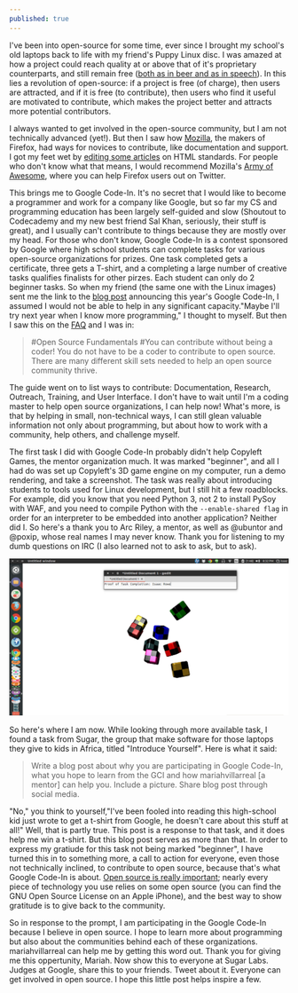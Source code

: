 ```yaml
---
published: true
---
```


I've been into open-source for some time, ever since I brought my school's old laptops back to life with my friend's Puppy Linux disc. I was amazed at how a project could reach quality at or above that of it's proprietary counterparts, and still remain free ([both as in beer and as in speech](http://www.gnu.org/philosophy/free-sw.html)). In this lies a revolution of open-source: if a project is free (of charge), then users are attracted, and if it is free (to contribute), then users who find it useful are motivated to contribute, which makes the project better and attracts more potential contributors.

I always wanted to get involved in the open-source community, but I am not technically advanced (yet!). But then I saw how [Mozilla](mozilla.org), the makers of Firefox, had ways for novices to contribute, like documentation and support. I got my feet wet by [editing some articles](https://developer.mozilla.org/en-US/profiles/irowe) on HTML standards. For people who don't know what that means, I would recommend Mozilla's [Army of Awesome](https://support.mozilla.org/en-US/army-of-awesome), where you can help Firefox users out on Twitter.

This brings me to Google Code-In. It's no secret that I would like to become a programmer and work for a company like Google, but so far my CS and programming education has been largely self-guided and slow (Shoutout to Codecademy and my new best friend Sal Khan, seriously, their stuff is great), and I usually can't contribute to things because they are mostly over my head. For those who don't know, Google Code-In is a contest sponsored by Google where high school students can complete tasks for various open-source organizations for prizes. One task completed gets a certificate, three gets a T-shirt, and a completing a large number of creative tasks qualifies finalists for other pirzes. Each student can only do 2 beginner tasks. So when my friend (the same one with the Linux images) sent me the link to the [blog post](http://google-opensource.blogspot.com/) announcing this year's Google Code-In, I assumed I would not be able to help in any significant capacity."Maybe I'll try next year when I know more programming," I thought to myself. But then I saw this on the [FAQ](https://developers.google.com/open-source/gci/resources/getting-started) and I was in:

> #Open Source Fundamentals
#You can contribute without being a coder!
You do not have to be a coder to contribute to open source. There are many different skill sets needed to help an open source community thrive.

The guide went on to list ways to contribute: Documentation, Research, Outreach, Training, and User Interface. I don't have to wait until I'm a coding master to help open source organizations, I can help now! What's more, is that by helping in small, non-technical ways, I can still glean valuable information not only about programming, but about how to work with a community, help others, and challenge myself.

The first task I did with Google Code-In probably didn't help Copyleft Games, the mentor organization much. It was marked "beginner", and all I had do was set up Copyleft's 3D game engine on my computer, run a demo rendering, and take a screenshot. The task was really about introducing students to tools used for Linux development, but I still hit a few roadblocks. For example, did you know that you need Python 3, not 2 to install PySoy with WAF, and you need to compile Python with the `--enable-shared flag` in order for an interpreter to be embedded into another application? Neither did I. So here's a thank you to Arc Riley, a mentor, as well as @ubuntor and @poxip, whose real names I may never know. Thank you for listening to my dumb questions on IRC (I also learned not to ask to ask, but to ask).

<img src="images/PySoyDemo.png">

So here's where I am now. While looking through more available task, I found a task from Sugar, the group that make software for those laptops they give to kids in Africa, titled "Introduce Yourself". Here is what it said:

> Write a blog post about why you are participating in Google Code-In, what you hope to learn from the GCI and how mariahvillarreal [a mentor] can help you. Include a picture. Share blog post through social media.

"No," you think to yourself,"I've been fooled into reading this high-school kid just wrote to get a t-shirt from Google, he doesn't care about this stuff at all!" Well, that is partly true. This post is a response to that task, and it does help me win a t-shirt. But this blog post serves as more than that. In order to express my gratiude for this task not being marked "beginner", I have turned this in to something more, a call to action for everyone, even those not technically inclined, to contribute to open source, because that's what Google Code-In is about. [Open source is really important](http://www.pcworld.com/article/209891/10_reasons_open_source_is_good_for_business.html); nearly every piece of technology you use relies on some open source (you can find the GNU Open Source License on an Apple iPhone), and the best way to show gratitude is to give back to the community.

So in response to the prompt, I am participating in the Google Code-In because I believe in open source. I hope to learn more about programming but also about the communities behind each of these organizations. mariahvillarreal can help me by getting this word out. Thank you for giving me this oppertunity, Mariah. Now show this to everyone at Sugar Labs. Judges at Google, share this to your friends. Tweet about it. Everyone can get involved in open source. I hope this little post helps inspire a few.